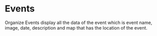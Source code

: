 # Events
Organize Events display all the data of the event which is event name, image, date, description and map that has the location of the event.
